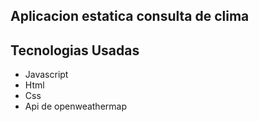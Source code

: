 ## Aplicacion estatica consulta de clima

## Tecnologias Usadas
- Javascript
- Html
- Css
- Api de openweathermap
